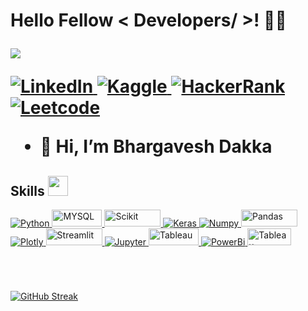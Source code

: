 <h1> Hello Fellow < Developers/ >! 🙋‍♂️
<p align='center'>
</p>

<p>
  <a href="#"><img src="https://readme-typing-svg.herokuapp.com?&font=IBM+Plex+Sans&color=abcdef&size=20&lines=Welcome+to+my+GitHub+Profile!;I'm+an+AI/ML+enthusiast;A+keen+Data+Analyst;" /></a>
</p>
    
    
  
   <a href="https://www.linkedin.com/in/bhargavesh-dakka/" target="_blank">
    <img alt="LinkedIn" src="https://img.shields.io/badge/LinkedIn-0077B5?style=for-the-badge&logo=linkedin&logoColor=white">
  </a>   
  <a href="https://www.kaggle.com/bhargaveshdakka" target="_blank">
    <img alt="Kaggle" src="https://img.shields.io/badge/Kaggle-20BEFF?style=for-the-badge&logo=Kaggle&logoColor=white">

  </a>  
 <a href="https://www.hackerrank.com/21695a3202" target="_blank">
    <img alt="HackerRank" src="https://img.shields.io/badge/-Hackerrank-2EC866?style=for-the-badge&logo=HackerRank&logoColor=white">
  </a> <a href="https://leetcode.com/bhargavesh_dakka/" target="_blank">
    <img alt="Leetcode" src="https://img.shields.io/badge/LeetCode-000000?style=for-the-badge&logo=LeetCode&logoColor=#d16c06">
  </a>

- 👋 Hi, I’m Bhargavesh Dakka

<h2> Skills <img src = "https://media2.giphy.com/media/QssGEmpkyEOhBCb7e1/giphy.gif?cid=ecf05e47a0n3gi1bfqntqmob8g9aid1oyj2wr3ds3mg700bl&rid=giphy.gif" width = 32px> </h2>

   <a href="https://www.python.org" target="_blank">
    <img alt="Python" src="https://img.shields.io/badge/Python-3776AB?style=for-the-badge&logo=python&logoColor=white">
  </a>
  <a href="https://www.mysql.com/" target="_blank">
    <img alt="MYSQL" src="https://img.shields.io/badge/mysql-%2300f.svg?style=for-the-badge&logo=mysql&logoColor=white" style = "height:27px; width:80px ">
  </a>

   <a href="https://scikit-learn.org/" target="_blank">
    <img alt="Scikit" src="https://img.shields.io/badge/scikit_learn-F7931E?style=for-the-badge&logo=scikit-learn&logoColor=white" style = "height:27px; width:90px ">
  </a>
   <a href="https://keras.io/" target="_blank">
    <img alt="Keras" src="https://img.shields.io/badge/Keras-D00000?style=for-the-badge&logo=Keras&logoColor=white" >
  </a>

   <a href="https://numpy.org/" target="_blank">
    <img alt="Numpy" src="https://img.shields.io/badge/Numpy-777BB4?style=for-the-badge&logo=numpy&logoColor=white">
  </a>
   <a href="https://pandas.pydata.org/" target="_blank">
    <img alt="Pandas" src="https://img.shields.io/badge/Pandas-2C2D72?style=for-the-badge&logo=pandas&logoColor=white" style = "height:27px; width:90px ">
  </a>

   <a href="https://plotly.com/" target="_blank">
    <img alt="Plotly" src="https://img.shields.io/badge/Plotly-239120?style=for-the-badge&logo=plotly&logoColor=white">
  </a>
   <a href="https://streamlit.io/" target="_blank">
    <img alt="Streamlit" src="https://img.shields.io/badge/Streamlit-FF4B4B?style=for-the-badge&logo=Streamlit&logoColor=white" style = "height:27px; width:90px ">
  </a>

   <a href="https://jupyter.org/" target="_blank">
    <img alt="Jupyter" src="https://img.shields.io/badge/Jupyter-F37626.svg?&style=for-the-badge&logo=Jupyter&logoColor=white">
  </a>
  <a href="https://www.tableau.com/" target="_blank">
    <img alt="Tableau" src="https://th.bing.com/th/id/OIP.k11NKB6vQbDyHstjaXOJygHaCk?pid=ImgDet&rs=1" style = "height:27px; width:80px ">
  </a>

  <a href="https://powerbi.microsoft.com/en-us/" target="_blank">
    <img alt="PowerBi" src="https://img.shields.io/badge/power_bi-F2C811?style=for-the-badge&logo=powerbi&logoColor=black">
  </a>
  <a href="https://www.tableau.com/" target="_blank">
    <img alt="Tableau" src="https://i0.wp.com/www.startupof.me/wp-content/uploads/2020/09/Tableau-logo.jpg?fit=800%2C800&ssl=1" style = "height:27px; width:70px ">
  </a>
 
</details>

<br/>

#
<br>

[![GitHub Streak](https://streak-stats.demolab.com?user=bhargavesh-dakka&theme=dracula)](https://git.io/streak-stats)

<br/>
